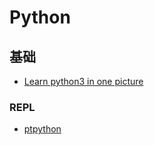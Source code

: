# Python

## 基础
* [Learn python3 in one picture](https://github.com/coodict/python3-in-one-pic)

### REPL
* [ptpython](https://github.com/jonathanslenders/ptpython)